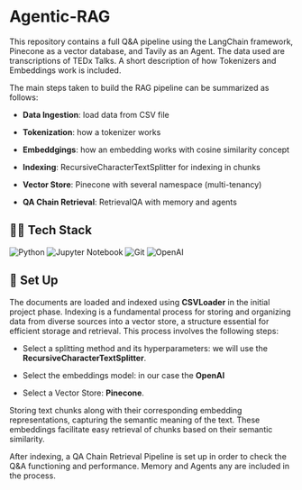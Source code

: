 # Agentic-RAG

This repository contains a full Q&A pipeline using the LangChain framework, Pinecone as a vector database, and Tavily as an Agent. The data used are transcriptions of TEDx Talks. A short description of how Tokenizers and Embeddings work is included.

The main steps taken to build the RAG pipeline can be summarized as follows:

* **Data Ingestion**: load data from CSV file

* **Tokenization**: how a tokenizer works

* **Embeddgings**: how an embedding works with cosine similarity concept

* **Indexing**: RecursiveCharacterTextSplitter for indexing in chunks

* **Vector Store**: Pinecone with several namespace (multi-tenancy)

* **QA Chain Retrieval**: RetrievalQA with memory and agents

## 👨‍💻 **Tech Stack**

![Python](https://img.shields.io/badge/python-3670A0?style=for-the-badge&logo=python&logoColor=ffdd54)
![Jupyter Notebook](https://img.shields.io/badge/jupyter-%23FA0F00.svg?style=for-the-badge&logo=jupyter&logoColor=white)
![Git](https://img.shields.io/badge/git-%23F05033.svg?style=for-the-badge&logo=git&logoColor=white)
![OpenAI](https://img.shields.io/badge/OpenAI-74aa9c?style=for-the-badge&logo=openai&logoColor=white)


## 📐 Set Up

The documents are loaded and indexed using **CSVLoader** in the initial project phase. Indexing is a fundamental process for storing and organizing data from diverse sources into a vector store, a structure essential for efficient storage and retrieval. This process involves the following steps:

- Select a splitting method and its hyperparameters: we will use the **RecursiveCharacterTextSplitter**.

- Select the embeddings model: in our case the **OpenAI**

- Select a Vector Store: **Pinecone**.

Storing text chunks along with their corresponding embedding representations, capturing the semantic meaning of the text. These embeddings facilitate easy retrieval of chunks based on their semantic similarity. 

After indexing, a QA Chain Retrieval Pipeline is set up in order to check the Q&A functioning and performance. Memory and Agents any are included in the process.

